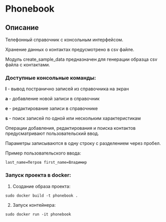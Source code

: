 # Phonebook

## Описание

Телефонный справочник с консольным интерфейсом. 

Хранение данных о контактах предусмотрено в csv файле.

Модуль create_sample_data предназначен для генерации образца csv файла с контактами.

### Доступные консольные команды:

**l** - вывод постранично записей из справочника на экран

**a** - добавление новой записи в справочник

**e** - редактирование записи в справочнике

**s** - поиск записей по одной или нескольким характеристикам


Операции добавления, редактирования и поиска контактов предусматривают пользовательский ввод.

Параметры записываются в одну строку с разделением через пробел.

Пример пользовательского ввода:

``` last_name=Петров first_name=Владимир ```

### Запуск проекта в docker:

1. Создание образа проекта:

```
sudo docker build -t phonebook .
```

2. Запуск контейнера:

```
sudo docker run -it phonebook
```